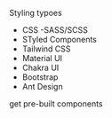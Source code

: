Styling typoes

- CSS
  -SASS/SCSS
- STyled Components
- Tailwind CSS
- Material UI
- Chakra UI
- Bootstrap
- Ant Design

get pre-built components
